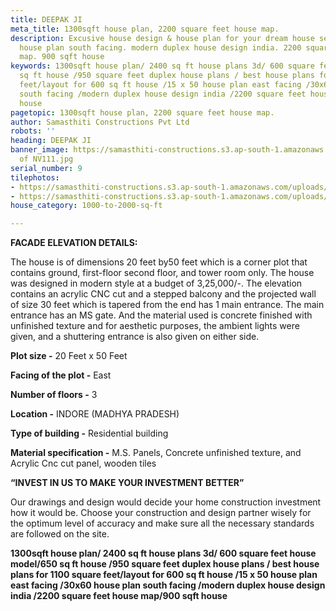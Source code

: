 ```yaml
---
title: DEEPAK JI
meta_title: 1300sqft house plan, 2200 square feet house map.
description: Excusive house design & house plan for your dream house seeker. 30x60
  house plan south facing. modern duplex house design india. 2200 square feet house
  map. 900 sqft house
keywords: 1300sqft house plan/ 2400 sq ft house plans 3d/ 600 square feet house model/650
  sq ft house /950 square feet duplex house plans / best house plans for 1100 square
  feet/layout for 600 sq ft house /15 x 50 house plan east facing /30x60 house plan
  south facing /modern duplex house design india /2200 square feet house map/900 sqft
  house
pagetopic: 1300sqft house plan, 2200 square feet house map.
author: Samasthiti Constructions Pvt Ltd
robots: ''
heading: DEEPAK JI
banner_image: https://samasthiti-constructions.s3.ap-south-1.amazonaws.com/uploads/Copy
  of NV111.jpg
serial_number: 9
tilephotos:
- https://samasthiti-constructions.s3.ap-south-1.amazonaws.com/uploads/Copy of N11.jpg
- https://samasthiti-constructions.s3.ap-south-1.amazonaws.com/uploads/Copy of NV111.jpg
house_category: 1000-to-2000-sq-ft

---
```

**FACADE ELEVATION DETAILS:**

The house is of dimensions 20 feet by50 feet which is a corner plot that contains ground, first-floor second floor, and tower room only. The house was designed in modern style at a budget of 3,25,000/-. The elevation contains an acrylic CNC cut and a stepped balcony and the projected wall of size 30 feet which is tapered from the end has 1 main entrance. The main entrance has an MS gate. And the material used is concrete finished with unfinished texture and for aesthetic purposes, the ambient lights were given, and a shuttering entrance is also given on either side.

**Plot size -** 20 Feet x 50 Feet

**Facing of the plot -** East

**Number of floors -** 3

**Location -** INDORE (MADHYA PRADESH)

**Type of building -** Residential building

**Material specification -** M.S. Panels, Concrete unfinished texture, and Acrylic Cnc cut panel, wooden tiles

**“INVEST IN US TO MAKE YOUR INVESTMENT BETTER”**

Our drawings and design would decide your home construction investment how it would be. Choose your construction and design partner wisely for the optimum level of accuracy and make sure all the necessary standards are followed on the site.

**1300sqft house plan/ 2400 sq ft house plans 3d/ 600 square feet house model/650 sq ft house /950 square feet duplex house plans / best house plans for 1100 square feet/layout for 600 sq ft house /15 x 50 house plan east facing /30x60 house plan south facing /modern duplex house design india /2200 square feet house map/900 sqft house**